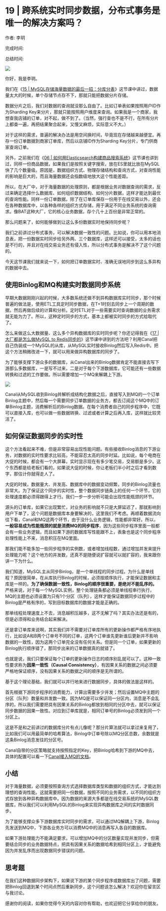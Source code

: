 # 19 \| 跨系统实时同步数据，分布式事务是唯一的解决方案吗？

作者: 李玥

完成时间:

总结时间:

![](<https://static001.geekbang.org/resource/image/ff/74/ff59867a4682b8dbe7f1ec179515e074.jpg>)

<audio><source src="https://static001.geekbang.org/resource/audio/e7/50/e76664d75360b92e4fecd62a9bb18c50.mp3" type="audio/mpeg"></audio>

你好，我是李玥。

我们在《[15 \| MySQL存储海量数据的最后一招：分库分表](<https://time.geekbang.org/column/article/217568>)》这节课中讲过，数据量太大的时候，单个存储节点存不下，那就只能把数据分片存储。

数据分片之后，我们对数据的查询就没那么自由了。比如订单表如果按照用户ID作为Sharding Key来分片，那就只能按照用户维度来查询。如果我是一个商家，我想查我店铺的订单，对不起，做不到了。（当然，强行查也不是不行，在所有分片上都查一遍，再把结果聚合起来，又慢又麻烦，实际意义不大。）

对于这样的需求，普遍的解决办法是用空间换时间，毕竟现在存储越来越便宜。再存一份订单数据到商家订单库，然后以店铺ID作为Sharding Key分片，专门供商家查询订单。

另外，之前我们在《[06 \| 如何用Elasticsearch构建商品搜索系统](<https://time.geekbang.org/column/article/208675>)》这节课也讲到过，同样一份商品数据，如果我们是按照关键字搜索，放在ES里就比放在MySQL快了几个数量级。原因是，数据组织方式、物理存储结构和查询方式，对查询性能的影响是巨大的，而且海量数据还会指数级地放大这个性能差距。

所以，在大厂中，对于海量数据的处理原则，都是根据业务对数据查询的需求，反过来确定选择什么数据库、如何组织数据结构、如何分片数据，这样才能达到最优的查询性能。同样一份订单数据，除了在订单库保存一份用于在线交易以外，还会在各种数据库中，以各种各样的组织方式存储，用于满足不同业务系统的查询需求。像BAT这种大厂，它的核心业务数据，存个几十上百份是非常正常的。

<!-- [[[read_end]]] -->

那么问题来了，如何能够做到让这么多份数据实时地保持同步呢？

我们之前讲过分布式事务，可以解决数据一致性的问题。比如说，你可以用本地消息表，把一份数据实时同步给另外两、三个数据库，这样还可以接受，太多的话也是不行的，并且对在线交易业务还有侵入性，所以分布式事务是解决不了这个问题的。

今天这节课我们就来说一下，如何把订单数据实时、准确无误地同步到这么多异构的数据中去。

## 使用Binlog和MQ构建实时数据同步系统

早期大数据刚刚兴起的时候，大多数系统还做不到异构数据库实时同步，那个时候普遍的做法是，使用ETL工具定时同步数据，在T+1时刻去同步上一个周期的数据，然后再做后续的计算和分析。定时ETL对于一些需要实时查询数据的业务需求就无能为力了。所以，这种定时同步的方式，基本上都被实时同步的方式给取代了。

怎么来做这么大数据量、这么多个异构数据库的实时同步呢？你还记得我在《[17 \| 大厂都是怎么做MySQL to Redis同步的](<https://time.geekbang.org/column/article/217593>)》这节课中讲到的方法吧？利用Canal把自己伪装成一个MySQL的从库，从MySQL实时接收Binlog然后写入Redis中。把这个方法稍微改进一下，就可以用来做异构数据库的同步了。

为了能够支撑下游众多的数据库，从Canal出来的Binlog数据肯定不能直接去写下游那么多数据库，一是写不过来，二是对于每个下游数据库，它可能还有一些数据转换和过滤的工作要做。所以需要增加一个MQ来解耦上下游。

![](<https://static001.geekbang.org/resource/image/df/d8/dfa37d67d87fc7c8a8de50681f8134d8.jpg?wh=3072*1366>)

Canal从MySQL收到Binlog并解析成结构化数据之后，直接写入到MQ的一个订单Binlog主题中，然后每一个需要同步订单数据的业务方，都去订阅这个MQ中的订单Binlog主题，消费解析后的Binlog数据。在每个消费者自己的同步程序中，它既可以直接入库，也可以做一些数据转换、过滤或者计算之后再入库，这样就比较灵活了。

## 如何保证数据同步的实时性

这个方法看起来不难，但是非常容易出现性能问题。有些接收Binlog消息的下游业务，对数据的实时性要求比较高，不能容忍太高的同步时延。比如说，每个电商在大促的时候，都会有一个大屏幕，实时显示现在有多少笔交易，交易额是多少。这个东西都是给老板们看的，如果说大促的时候，你让老板们半小时之后才看到数字，那估计你就得走人了。

大促的时候，数据量大、并发高、数据库中的数据变动频繁，同步的Binlog流量也非常大。为了保证这个同步的实时性，整个数据同步链条上的任何一个环节，它的处理速度都必须得跟得上才行。我们一步一步分析可能会出现性能瓶颈的环节。

源头的订单库，如果它出现繁忙，对业务的影响就不只是大屏延迟了，那就影响到用户下单了，这个问题是数据库本身要解决的，这里我们不考虑。再顺着数据流向往下看，Canal和MQ这两个环节，由于没什么业务逻辑，性能都非常好。所以，**一般容易成为性能瓶颈的就是消费MQ的同步程序**，因为这些同步程序里面一般都会有一些业务逻辑，而且如果下游的数据库写性能跟不上，表象也是这个同步程序处理性能上不来，消息积压在MQ里面。

那我们能不能多加一些同步程序的实例数，或者增加线程数，通过增加并发来提升处理能力呢？这个地方的并发数，还真不是随便说扩容就可以就扩容的，我来跟你讲一下为什么。

我们知道，MySQL主从同步Binlog，是一个单线程的同步过程。为什么是单线程？原因很简单，在从库执行Binlog的时候，必须按顺序执行，才能保证数据和主库是一样的。**为了确保数据一致性，Binlog的顺序很重要，是绝对不能乱序的。** 严格来说，对于每一个MySQL实例，整个处理链条都必须是单线程串行执行，MQ的主题也必须设置为只有1个分区（队列），这样才能保证数据同步过程中的Binlog是严格有序的，写到目标数据库的数据才能是正确的。

那单线程处理速度上不去，消息越积压越多，这不无解了吗？其实办法还是有的，但是必须得和业务结合起来解决。

还是拿订单库来说啊，其实我们并不需要对订单库所有的更新操作都严格有序地执行，比如说A和B两个订单号不同的订单，这两个订单谁先更新谁后更新并不影响数据的一致性，因为这两个订单完全没有任何关系。但是同一个订单，如果更新的Binlog执行顺序错了，那同步出来的订单数据真的就错了。

也就是说，我们只要保证每个订单的更新操作日志的顺序别乱就可以了。这种一致性要求称为**因果一致性（Causal Consistency）**，有因果关系的数据之间必须要严格地保证顺序，没有因果关系的数据之间的顺序是无所谓的。

基于这个理论基础，我们就可以并行地来进行数据同步，具体的做法是这样的。

首先根据下游同步程序的消费能力，计算出需要多少并发；然后设置MQ中主题的分区（队列）数量和并发数一致。因为MQ是可以保证同一分区内，消息是不会乱序的，所以我们需要把具有因果关系的Binlog都放到相同的分区中去，就可以保证同步数据的因果一致性。对应到订单库就是，相同订单号的Binlog必须发到同一个分区上。

这是不是和之前讲过的数据库分片有点儿像呢？那分片算法就可以拿过来复用了，比如我们可以用最简单的哈希算法，Binlog中订单号除以MQ分区总数，余数就是这条Binlog消息发往的分区号。

Canal自带的分区策略就支持按照指定的Key，把Binlog哈希到下游的MQ中去，具体的配置可以看一下[Canal接入MQ的文档](<https://github.com/alibaba/canal/wiki/Canal-Kafka-RocketMQ-QuickStart>)。

## 小结

对于海量数据，必须要按照查询方式选择数据库类型和数据的组织方式，才能达到理想的查询性能。这就需要把同一份数据，按照不同的业务需求，以不同的组织方式存放到各种异构数据库中。因为数据的来源大多都是在线交易系统的MySQL数据库，所以我们可以利用MySQL的Binlog来实现异构数据库之间的实时数据同步。

为了能够支撑众多下游数据库实时同步的需求，可以通过MQ解耦上下游，Binlog先发送到MQ中，下游各业务方可以消费MQ中的消息再写入各自的数据库。

如果下游处理能力不能满足要求，可以增加MQ中的分区数量实现并发同步，但需要结合同步的业务数据特点，把具有因果关系的数据哈希到相同分区上，才能避免因为并发乱序而出现数据同步错误的问题。

## 思考题

在我们这种数据同步架构下，如果说下游的某个同步程序或数据库出了问题，需要把Binlog回退到某个时间点然后重新同步，这个问题该怎么解决？欢迎你在留言区与我讨论。

感谢你的阅读，如果你觉得今天的内容对你有帮助，也欢迎把它分享给你的朋友。

